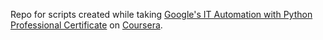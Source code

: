 Repo for scripts created while taking [Google's IT Automation with Python Professional Certificate](https://www.coursera.org/professional-certificates/google-it-automation) on [Coursera](https://www.coursera.org/).